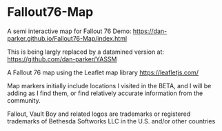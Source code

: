 # Fallout76-Map
A semi interactive map for Fallout 76
Demo: https://dan-parker.github.io/Fallout76-Map/index.html

This is being largly replaced by a datamined version at:
https://github.com/dan-parker/YASSM

A Fallout 76 map using the Leaflet map library
https://leafletjs.com/

Map markers initially include locations I visited in the BETA, and I will be adding as I find them, or find relatively accurate information from the community.











Fallout, Vault Boy and related logos are trademarks or registered trademarks of Bethesda Softworks LLC in the U.S. and/or other countries
